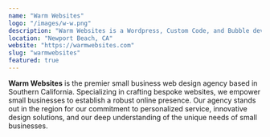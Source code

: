 ```yaml
---
name: "Warm Websites"
logo: "/images/w-w.png"
description: "Warm Websites is a Wordpress, Custom Code, and Bubble development agency located in Newport Beach, CA with talent around the world. They focus on local small business sites, recruiting sites, and job boards."
location: "Newport Beach, CA"
website: "https://warmwebsites.com"
slug: "warmwebsites"
featured: true
---
```

**Warm Websites** is the premier small business web design agency based in Southern California. Specializing in crafting bespoke websites, we empower small businesses to establish a robust online presence. Our agency stands out in the region for our commitment to personalized service, innovative design solutions, and our deep understanding of the unique needs of small businesses.